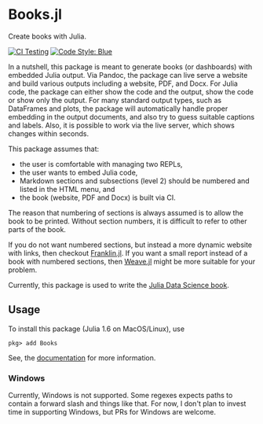 # Books.jl

Create books with Julia.

[![CI Testing](https://github.com/rikhuijzer/Books.jl/workflows/CI/badge.svg)](https://github.com/rikhuijzer/Books.jl/actions?query=workflow%3ACI+branch%3Amain)
[![Code Style: Blue](https://img.shields.io/badge/code%20style-blue-4495d1.svg)](https://github.com/invenia/BlueStyle)

In a nutshell, this package is meant to generate books (or dashboards) with embedded Julia output.
Via Pandoc, the package can live serve a website and build various outputs including a website, PDF, and Docx.
For Julia code, the package can either show the code and the output, show the code or show only the output.
For many standard output types, such as DataFrames and plots, the package will automatically handle proper embedding in the output documents, and also try to guess suitable captions and labels.
Also, it is possible to work via the live server, which shows changes within seconds.

This package assumes that:

- the user is comfortable with managing two REPLs,
- the user wants to embed Julia code,
- Markdown sections and subsections (level 2) should be numbered and listed in the HTML menu, and
- the book (website, PDF and Docx) is built via CI.

The reason that numbering of sections is always assumed is to allow the book to be printed.
Without section numbers, it is difficult to refer to other parts of the book.

If you do not want numbered sections, but instead a more dynamic website with links, then checkout [Franklin.jl](https://github.com/tlienart/Franklin.jl).
If you want a small report instead of a book with numbered sections, then [Weave.jl](https://github.com/JunoLab/Weave.jl) might be more suitable for your problem.

Currently, this package is used to write the [Julia Data Science book](https://github.com/JuliaDataScience/JuliaDataScience).

## Usage

To install this package (Julia 1.6 on MacOS/Linux), use
```
pkg> add Books
```

See, the [documentation](https://rikhuijzer.github.io/Books.jl) for more information.

### Windows

Currently, Windows is not supported.
Some regexes expects paths to contain a forward slash and things like that.
For now, I don't plan to invest time in supporting Windows, but PRs for Windows are welcome.
